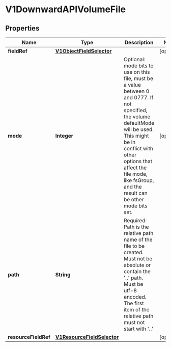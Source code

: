 

# V1DownwardAPIVolumeFile

## Properties

Name | Type | Description | Notes
------------ | ------------- | ------------- | -------------
**fieldRef** | [**V1ObjectFieldSelector**](V1ObjectFieldSelector.md) |  |  [optional]
**mode** | **Integer** | Optional: mode bits to use on this file, must be a value between 0 and 0777. If not specified, the volume defaultMode will be used. This might be in conflict with other options that affect the file mode, like fsGroup, and the result can be other mode bits set. |  [optional]
**path** | **String** | Required: Path is  the relative path name of the file to be created. Must not be absolute or contain the &#39;..&#39; path. Must be utf-8 encoded. The first item of the relative path must not start with &#39;..&#39; | 
**resourceFieldRef** | [**V1ResourceFieldSelector**](V1ResourceFieldSelector.md) |  |  [optional]



